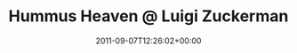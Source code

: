 ---
retweeted: false
source: <a href="http://gowalla.com/" rel="nofollow">Gowalla</a>
entities:
  hashtags: []
  symbols: []
  user_mentions: []
  urls:
  - url: http://t.co/MGfyMfm
    expanded_url: http://gowal.la/c/4S6VM
    display_url: gowal.la/c/4S6VM
    indices:
    - '33'
    - '52'
display_text_range:
- '0'
- '52'
favorite_count: '0'
id_str: '111414924479172608'
truncated: false
retweet_count: '0'
id: '111414924479172608'
possibly_sensitive: false
created_at: Wed Sep 07 12:26:02 +0000 2011
favorited: false
full_text: Hummus Heaven @ Luigi Zuckermann
lang: nl
quote_url: http://gowal.la/c/4S6VM
tags:
- pesos:twitter
date: '2011-09-07T12:26:02+00:00'
src: https://twitter.com/bascht/status/111414924479172608
original_url: https://twitter.com/bascht/status/111414924479172608
type: twitter_tweet
text: Hummus Heaven @ Luigi Zuckermann
title: Hummus Heaven @ Luigi Zuckerman

---